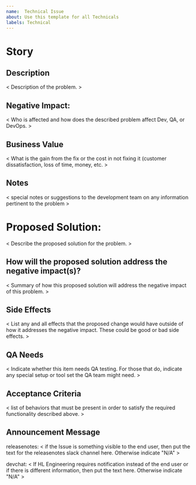 ```yaml
---
name:  Technical Issue
about: Use this template for all Technicals
labels: Technical
---
```


# Story

## Description
< Description of the problem. >

## Negative Impact:
< Who is affected and how does the described problem affect Dev, QA, or DevOps. >

## Business Value
< What is the gain from the fix or the cost in not fixing it (customer dissatisfaction, loss of time, money, etc. >

## Notes
< special notes or suggestions to the development team on any information pertinent to the problem >

# Proposed Solution:
< Describe the proposed solution for the problem. >

## How will the proposed solution address the negative impact(s)?
< Summary of how this proposed solution will address the negative impact of this problem. >

## Side Effects
< List any and all effects that the proposed change would have outside of how it addresses the negative impact. These could be good or bad side effects. >

## QA Needs
< Indicate whether this item needs QA testing. For those that do, indicate any special setup or tool set the QA team might need. >

## Acceptance Criteria
< list of behaviors that must be present in order to satisfy the required functionality described above. >

## Announcement Message
releasenotes: < if the Issue is something visible to the end user, then put the text for the releasenotes slack channel here. Otherwise indicate "N/A" >

devchat: < If HL Engineering requires notification instead of the end user or if there is different information, then put the text here. Otherwise indicate "N/A" >
